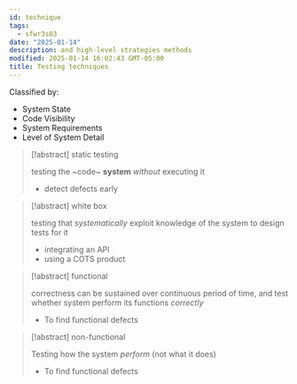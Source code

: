 ```yaml
---
id: technique
tags:
  - sfwr3s03
date: "2025-01-14"
description: and high-level strategies methods
modified: 2025-01-14 16:02:43 GMT-05:00
title: Testing techniques
---
```


Classified by:

- System State
- Code Visibility
- System Requirements
- Level of System Detail

> [!abstract] static testing
>
> testing the ~code~ **system** _without_ executing it
>
> - detect defects early

> [!abstract] white box
>
> testing that _systematically_ exploit knowledge of the system to design tests for it
>
> - integrating an API
> - using a COTS product

> [!abstract] functional
>
> correctness can be sustained over continuous period of time, and test whether system perform its functions _correctly_
>
> - To find functional defects

> [!abstract] non-functional
>
> Testing how the system _perform_ (not what it does)
>
> - To find functional defects
